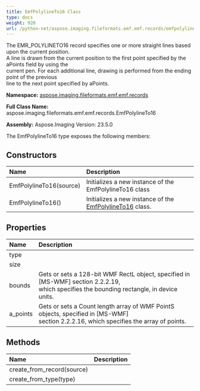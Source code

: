 ```yaml
---
title: EmfPolylineTo16 Class
type: docs
weight: 920
url: /python-net/aspose.imaging.fileformats.emf.emf.records/emfpolylineto16/
---
```


The EMR_POLYLINETO16 record specifies one or more straight lines based upon the current position. <br/>            A line is drawn from the current position to the first point specified by the aPoints field by using the <br/>            current pen. For each additional line, drawing is performed from the ending point of the previous <br/>            line to the next point specified by aPoints.

**Namespace:** [aspose.imaging.fileformats.emf.emf.records](/imaging/python-net/aspose.imaging.fileformats.emf.emf.records/)

**Full Class Name:** aspose.imaging.fileformats.emf.emf.records.EmfPolylineTo16

**Assembly:**  Aspose.Imaging Version: 23.5.0

The EmfPolylineTo16 type exposes the following members:
## **Constructors**
|**Name**|**Description**|
| :- | :- |
|EmfPolylineTo16(source)|Initializes a new instance of the EmfPolylineTo16 class|
|EmfPolylineTo16()|Initializes a new instance of the [EmfPolylineTo16](/imaging/python-net/aspose.imaging.fileformats.emf.emf.records/emfpolylineto16/) class.|
## **Properties**
|**Name**|**Description**|
| :- | :- |
|type|  |
|size|  |
|bounds|Gets or sets a 128-bit WMF RectL object, specified in [MS-WMF] section 2.2.2.19, <br/>            which specifies the bounding rectangle, in device units.|
|a_points|Gets or sets a Count length array of WMF PointS objects, specified in [MS-WMF] <br/>            section 2.2.2.16, which specifies the array of points.|
## **Methods**
|**Name**|**Description**|
| :- | :- |
|create_from_record(source)|  |
|create_from_type(type)|  |
